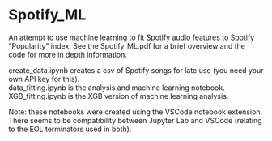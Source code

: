 # Spotify_ML
An attempt to use machine learning to fit Spotify audio features to Spotify "Popularity" index.
See the Spotify_ML.pdf for a brief overview and the code for more in depth information.

create_data.ipynb creates a csv of Spotify songs for late use (you need your own API key for this). <br>
data_fitting.ipynb is the analysis and machine learning notebook. <br>
XGB_fitting.ipynb is the XGB version of machine learning analysis. <br>

Note: these notebooks were created using the VSCode notebook extension.
There seems to be compatibility between Jupyter Lab and VSCode (relating to the EOL terminators used in both).
